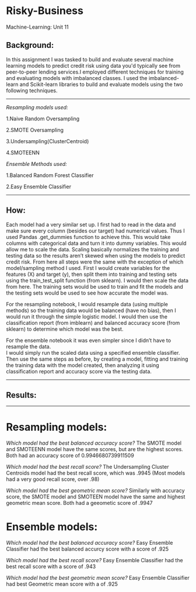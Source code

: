 # Risky-Business
Machine-Learning: Unit 11

## Background: 
In this assignment I was tasked to build and evaluate several machine learning models to predict credit risk using data you'd typically see from peer-to-peer lending services.I employed different techniques for training and evaluating models with imbalanced classes. I used the imbalanced-learn and Scikit-learn libraries to build and evaluate models using the two following techniques.

---

*Resampling models used:*

1.Naive Random Oversampling

2.SMOTE Oversampling

3.Undersampling(ClusterCentroid)

4.SMOTEENN 

*Ensemble Methods used:*

1.Balanced Random Forest Classifier

2.Easy Ensemble Classifier

---
## How:
Each model had a very similar set up. I first had to read in the data and make sure every column (besides our target) had numerical values. Thus I used Pandas .get_dummies function to achieve this. This would take columns with categorical data and turn it into dummy variables. This would allow me to scale the data. Scaling basically normalizes the training and testing data so the results aren’t skewed when using the models to predict credit risk. From here all steps were the same with the exception of which model/sampling method I used. First I would create variables for the features (X) and target (y), then split them into training and testing sets using the train_test_split function (from sklearn). I would then scale the data from here. The training sets would be used to train and fit the models and the testing sets would be used to see how accurate the model was. 

For the resampling notebook, I would resample data (using multiple methods) so the training data would be balanced (have no bias), then I would run it through the simple logistic model. 
I would then use the classification report (from imblearn) and balanced accuracy score (from sklearn) to determine which model was the best.

For the ensemble notebook it was even simpler since I didn’t have to resample the data.  
I would simply run the scaled data using a specified ensemble classifier. Then use the same steps as before, by creating a model, fitting and training the training data with the model created, then analyzing it using classification report and accuracy score via the testing data. 

---

## Results:
--- 

# Resampling models:

*Which model had the best balanced accuracy score?*
The SMOTE model and SMOTEENN model have the same scores, but are the highest scores. Both had an accuracy score of 0.9946680739911509

*Which model had the best recall score?*
The Undersampling Cluster Centroids model had the best recall score, which was .9945
(Most models had a very good recall score, over .98)

*Which model had the best geometric mean score?*
Similarly with accuracy score, the SMOTE model and SMOTEEN model have the same and highest geometric mean score. Both had a geeometic score of .9947

# Ensemble models:

*Which model had the best balanced accuracy score?*
Easy Ensemble Classifier had the best balanced accurcy score with a score of .925

*Which model had the best recall score?*
Easy Ensemble Classifier had the best recall score with a score of .943

*Which model had the best geometric mean score?*
Easy Ensemble Classifier had best Geometric mean score with a of .925


